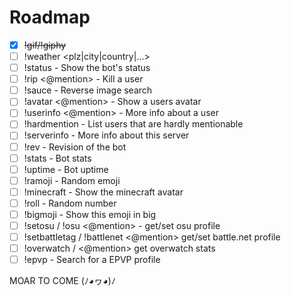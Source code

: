 # Roadmap

- [x] ~~!gif/!giphy~~
- [ ] !weather <plz|city|country|...>
- [ ] !status - Show the bot's status
- [ ] !rip <@mention> - Kill a user
- [ ] !sauce <url> - Reverse image search
- [ ] !avatar <@mention> - Show a users avatar
- [ ] !userinfo <@mention> - More info about a user
- [ ] !hardmention - List users that are hardly mentionable
- [ ] !serverinfo - More info about this server
- [ ] !rev - Revision of the bot
- [ ] !stats - Bot stats
- [ ] !uptime - Bot uptime
- [ ] !ramoji - Random emoji
- [ ] !minecraft <user> - Show the minecraft avatar
- [ ] !roll - Random number
- [ ] !bigmoji <emoji> - Show this emoji in big
- [ ] !setosu <link> / !osu <@mention> - get/set osu profile
- [ ] !setbattletag <tag> / !battlenet <@mention> get/set battle.net profile
- [ ] !overwatch <tag> / <@mention> get overwatch stats
- [ ] !epvp <name> - Search for a EPVP profile

MOAR TO COME (ﾉ◕ヮ◕)ﾉ
